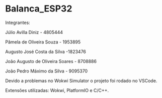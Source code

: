 # Balanca_ESP32


Integrantes:

Júlio Avilla Diniz - 4805444

Pâmela de Oliveira Souza - 1953895

Augusto José Costa da Silva -1823476

João Augusto de Oliveira Soares - 8708886

João Pedro Máximo da Silva - 9095370

Devido a problemas no Wokwi Simulator o projeto foi rodado no VSCode.

Extensões utilizadas: Wokwi, PlatformIO e C/C++.
